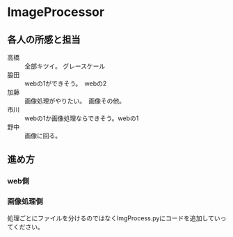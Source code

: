 # ImageProcessor
## 各人の所感と担当
<dl>
<name>高橋</name>　
  <dd>全部キツイ。 グレースケール</dd>
<name>脇田</name>　
  <dd>webの1ができそう。　webの2</dd>
<name>加藤</name>　
  <dd>画像処理がやりたい。　画像その他。</dd>
<name>市川</name>　
  <dd>webの1か画像処理ならできそう。webの1</dd>
 <name>野中</name>　
  <dd>画像に回る。</dd>
</dl>

## 進め方

### web側

### 画像処理側
処理ごとにファイルを分けるのではなくImgProcess.pyにコードを追加していってください。
